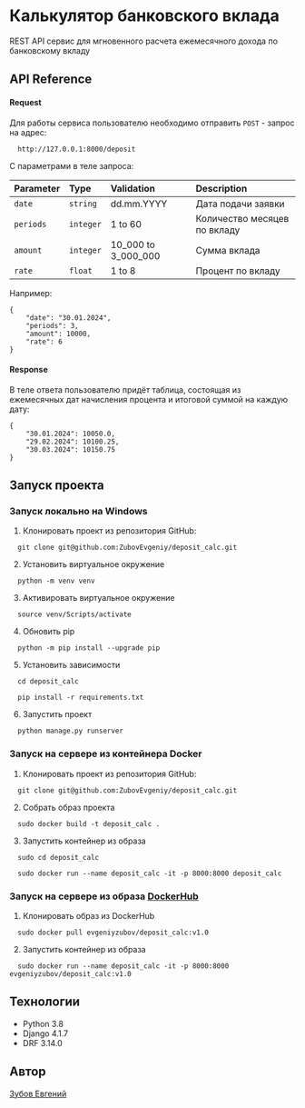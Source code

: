 
# Калькулятор банковского вклада

REST API сервис для мгновенного расчета ежемесячного дохода по банковскому вкладу




## API Reference 

#### Request

Для работы сервиса пользователю необходимо отправить `POST` - запрос на адрес:

```
  http://127.0.0.1:8000/deposit
```
С параметрами в теле запроса:

| Parameter | Type      | Validation          | Description                  |
| :-------- | :-------- | :------------------ | :--------------------------- |
| `date`    | `string`  | dd.mm.YYYY          | Дата подачи заявки           |
| `periods` | `integer` | 1 to 60             | Количество месяцев по вкладу |
| `amount`  | `integer` | 10_000 to 3_000_000 | Сумма вклада                 |
| `rate`    | `float`   | 1 to 8              | Процент по вкладу            |

Например:

```
{
    "date": "30.01.2024",
    "periods": 3,
    "amount": 10000,
    "rate": 6
}
```

#### Response

В теле ответа пользователю придёт таблица, состоящая из ежемесячных дат начисления процента и итоговой суммой на каждую дату:

```
{
    "30.01.2024": 10050.0,
    "29.02.2024": 10100.25,
    "30.03.2024": 10150.75
}
```


## Запуск проекта

### Запуск локально на Windows

1. Клонировать проект из репозитория GitHub:
```
  git clone git@github.com:ZubovEvgeniy/deposit_calc.git
```

2. Установить виртуальное окружение
```
  python -m venv venv
```

3. Активировать виртуальное окружение
```
  source venv/Scripts/activate
```

4. Обновить pip
```
  python -m pip install --upgrade pip
```

5. Установить зависимости
```
  cd deposit_calc
```
```
  pip install -r requirements.txt
```

6. Запустить проект
```
  python manage.py runserver
```

### Запуск на сервере из контейнера Docker

1. Клонировать проект из репозитория GitHub:
```
  git clone git@github.com:ZubovEvgeniy/deposit_calc.git
```

2. Собрать образ проекта
```
  sudo docker build -t deposit_calc . 
```
3. Запустить контейнер из образа
```
  sudo cd deposit_calc
```
```
  sudo docker run --name deposit_calc -it -p 8000:8000 deposit_calc
```

### Запуск на сервере из образа [DockerHub](https://hub.docker.com/)

1. Клонировать образ из DockerHub
```
  sudo docker pull evgeniyzubov/deposit_calc:v1.0
```

2. Запустить контейнер из образа
```
  sudo docker run --name deposit_calc -it -p 8000:8000 evgeniyzubov/deposit_calc:v1.0
```
## Технологии

* Python 3.8
* Django 4.1.7
* DRF 3.14.0


## Автор

 [Зубов Евгений](https://github.com/ZubovEvgeniy)

